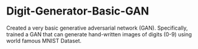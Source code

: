 # Digit-Generator-Basic-GAN
Created a very basic generative adversarial network (GAN). Specifically, trained a GAN that can generate hand-written images of digits (0-9) using world famous MNIST Dataset. 
